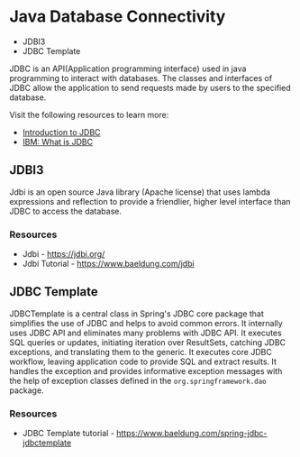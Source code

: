 # Java Database Connectivity

- JDBI3
- JDBC Template

JDBC is an API(Application programming interface) used in java programming to interact with databases. The classes and interfaces of JDBC allow the application to send requests made by users to the specified database.

Visit the following resources to learn more:

- [Introduction to JDBC](https://www.geeksforgeeks.org/introduction-to-jdbc/)
- [IBM: What is JDBC](https://www.ibm.com/docs/en/informix-servers/12.10?topic=started-what-is-jdbc)

## JDBI3

Jdbi is an open source Java library (Apache license) that uses lambda expressions and reflection to provide a friendlier, higher level interface than JDBC to access the database.

### Resources

- Jdbi  - <https://jdbi.org/>
- Jdbi Tutorial - <https://www.baeldung.com/jdbi>

## JDBC Template

JDBCTemplate is a central class in Spring's JDBC core package that simplifies the use of JDBC and helps to avoid common errors. It internally uses JDBC API and eliminates many problems with JDBC API. It executes SQL queries or updates, initiating iteration over ResultSets, catching JDBC exceptions, and translating them to the generic. It executes core JDBC workflow, leaving application code to provide SQL and extract results. It handles the exception and provides informative exception messages with the help of exception classes defined in the `org.springframework.dao` package.

### Resources

- JDBC Template tutorial - <https://www.baeldung.com/spring-jdbc-jdbctemplate>
